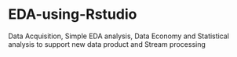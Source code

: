 # EDA-using-Rstudio
Data Acquisition, Simple EDA analysis, Data Economy and Statistical analysis to support new data product and Stream processing
